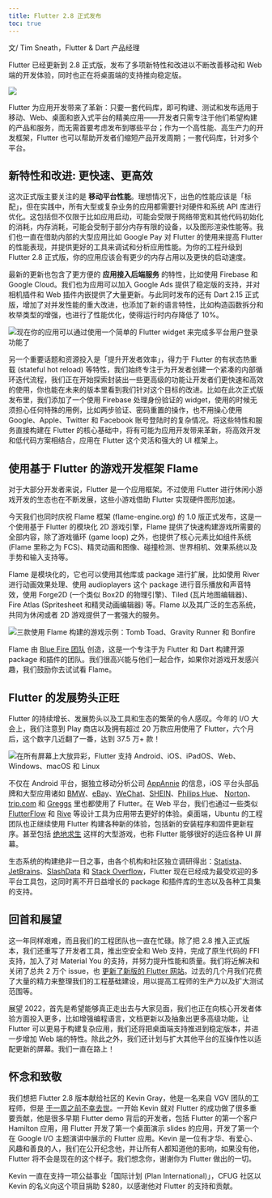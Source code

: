 ```yaml
---
title: Flutter 2.8 正式发布
toc: true
---
```


文/ Tim Sneath，Flutter & Dart 产品经理

Flutter 已经更新到 2.8 正式版，发布了多项新特性和改进以不断改善移动和 Web 端的开发体验，同时也正在将桌面端的支持推向稳定版。

![](https://files.flutter-io.cn/posts/flutter-cn/2021/announcing-flutter-2-8/flutter-2-8-hero.png)

Flutter 为应用开发带来了革新：只要一套代码库，即可构建、测试和发布适用于移动、Web、桌面和嵌入式平台的精美应用——开发者只需专注于他们希望构建的产品和服务，而无需首要考虑发布到哪些平台；作为一个高性能、高生产力的开发框架，Flutter 也可以帮助开发者们缩短产品开发周期；一套代码库，针对多个平台。

## 新特性和改进: 更快速、更高效

这次正式版主要关注的是 **移动平台性能**。理想情况下，出色的性能应该是「标配」，但在实践中，所有大型或复杂业务的应用都需要针对硬件和系统 API 库进行优化。这包括但不仅限于比如应用启动，可能会受限于网络带宽和其他代码初始化的消耗，内存消耗，可能会受制于部分内存有限的设备，以及图形渲染性能等。我们也一直在借助内部的大型应用比如 Google Pay 对 Flutter 的使用来提高 Flutter 的性能表现，并提供更好的工具来调试和分析应用性能。为你的工程升级到 Flutter 2.8 正式版，你的应用应该会有更少的内存占用以及更快的启动速度。

最新的更新也包含了更方便的 **应用接入后端服务** 的特性，比如使用 Firebase 和 Google Cloud。我们也为应用可以加入 Google Ads 提供了稳定版的支持，并对相机插件和 Web 插件内嵌提供了大量更新。与此同时发布的还有 Dart 2.15 正式版，增加了对并发性能的重大改进，也添加了新的语言特性，比如构造函数拆分和枚举类型的增强，也进行了性能优化，使得运行时内存降低了 10%。

![现在你的应用可以通过使用一个简单的 Flutter widget 来完成多平台用户登录功能了](https://files.flutter-io.cn/posts/flutter-cn/2021/announcing-flutter-2-8/sign-in-widget.png)

另一个重要话题和资源投入是「提升开发者效率」，得力于 Flutter 的有状态热重载 (stateful hot reload) 等特性，我们始终专注于为开发者创建一个紧凑的内部循环迭代流程，我们正在开始探索封装出一些更高级的功能让开发者们更快速和高效的使用，你也能在未来的版本里看到我们针对这个目标的改进。比如在此次正式版发布里，我们添加了一个使用 Firebase 处理身份验证的 widget，使用的时候无须担心任何特殊的用例，比如两步验证、密码重置的操作，也不用操心使用 Google、Apple、Twitter 和 Facebook 账号登陆时的复杂情况。将这些特性和服务直接构建在 Flutter 的核心基础中，将有可能为应用开发带来革新，将高效开发和低代码方案相结合，应用在 Flutter 这个灵活和强大的 UI 框架上。

## 使用基于 Flutter 的游戏开发框架 Flame

对于大部分开发者来说，Flutter 是一个应用框架。不过使用 Flutter 进行休闲小游戏开发的生态也在不断发展，这些小游戏借助 Flutter 实现硬件图形加速。

今天我们也同时庆祝 Flame 框架 (flame-engine.org) 的 1.0 版正式发布，这是一个使用基于 Flutter 的模块化 2D 游戏引擎，Flame 提供了快速构建游戏所需要的全部内容，除了游戏循环 (game loop) 之外，也提供了核心元素比如组件系统 (Flame 里称之为 FCS)、精灵动画和图像、碰撞检测、世界相机、效果系统以及手势和输入支持等。

Flame 是模块化的，它也可以使用其他库或 package 进行扩展，比如使用 River 进行动画效果处理、使用 audioplayers 这个 package 进行音乐播放和声音特效，使用 Forge2D (一个类似 Box2D 的物理引擎)、Tiled (瓦片地图编辑器)、Fire Atlas (Spritesheet 和精灵动画编辑器) 等。Flame 以及其广泛的生态系统，共同为休闲或者 2D 游戏提供了一套强大的服务。


![三款使用 Flame 构建的游戏示例：Tomb Toad、Gravity Runner 和 Bonfire](https://files.flutter-io.cn/posts/flutter-cn/2021/announcing-flutter-2-8/flame-game-demo.png)

Flame 由 [Blue Fire 团队](https://dev.to/blue-fire/fireslime-is-now-blue-fire-405g "Blue Fire 团队") 创造，这是一个专注于为 Flutter 和 Dart 构建开源 package 和插件的团队。我们很高兴能与他们一起合作，如果你对游戏开发感兴趣，我们鼓励你去试试看 Flame。

## Flutter 的发展势头正旺

Flutter 的持续增长、发展势头以及工具和生态的繁荣的令人感叹。今年的 I/O 大会上，我们注意到 Play 商店以及拥有超过 20 万款应用使用了 Flutter，六个月后，这个数字几近翻了一番，达到 37.5 万+ 款！

![在所有屏幕上大放异彩，Flutter 支持 Android、iOS、iPadOS、Web、Windows、macOS 和 Linux](https://files.flutter-io.cn/posts/flutter-cn/2021/announcing-flutter-2-8/flutter-platform.png)


不仅在 Android 平台，据独立移动分析公司 [AppAnnie](https://www.appannie.com/cn/ "AppAnnie") 的信息，iOS 平台头部品牌和大型应用诸如 [BMW](https://itunes.apple.com/app/id1519457734 "BMW")、[eBay](https://itunes.apple.com/app/id1456156090 "eBay")、[WeChat](https://apps.apple.com/us/app/wechat/id414478124 "WeChat")、[SHEIN](https://apps.apple.com/us/app/shein-online-fashion/id878577184 "SHEIN")、[Philips Hue](https://apps.apple.com/app/id1055281310 "Philips Hue")、 [Norton](https://apps.apple.com/app/id1278474169 "Norton")、[trip.com](https://apps.apple.com/app/id681752345 "trip.com") 和 [Greggs](https://apps.apple.com/gb/app/greggs/id1098233626 "Greggs") 里也都使用了 Flutter。在 Web 平台，我们也通过一些类似 [FlutterFlow](https://flutterflow.io/ "FlutterFlow") 和 [Rive](https://rive.app/ "Rive") 等设计工具为应用带去更好的体验。桌面端，Ubuntu 的工程团队也正继续使用 Flutter 构建各种新的体验，包括新的安装程序和固件更新程序。甚至包括 [绝地求生](https://apps.apple.com/us/app/pubg-mobile-arcane/id1330123889 "绝地求生") 这样的大型游戏，也称 Flutter 能够很好的适应各种 UI 屏幕。

生态系统的构建绝非一日之事，由各个机构和社区独立调研得出：[Statista](https://www.statista.com/statistics/869224/worldwide-software-developer-working-hours/ "Statista")、[JetBrains](https://www.jetbrains.com/lp/devecosystem-2021/miscellaneous/#Technology_which-cross-platform-mobile-frameworks-do-you-use-two-years "JetBrains")、[SlashData](https://www.slashdata.co/reports/?category=mobile-desktop "SlashData") 和 [Stack Overflow](https://insights.stackoverflow.com/trends?tags=flutter%2Creact-native%2Ccordova%2Cxamarin "Stack Overflow")，Flutter 现在已经成为最受欢迎的多平台工具包，这同时离不开日益增长的 package 和插件库的生态以及各种工具集的支持。

## 回首和展望

这一年同样艰难，而且我们的工程团队也一直在忙碌。除了把 2.8 推入正式版本，我们还重写了开发者工具，推出空安全和 Web 支持，完成了原生代码的 FFI 支持，加入了对 Material You 的支持，并努力提升性能和质量。我们将近解决和关闭了总共 2 万个 issue，也 [更新了新版的 Flutter 网站](https://mp.weixin.qq.com/s/JOm2-TBh4m3nJZKWbfjoug)。过去的几个月我们花费了大量的精力来整理我们的工程基础建设，用以提高工程师的生产力以及扩大测试范围等。

展望 2022，首先是希望能够真正走出去与大家见面，我们也正在向核心开发者体验方面投入更多，比如增强编程语言，文档更新以及抽象出更多高级功能，让 Flutter 可以更易于构建复杂应用，我们还将把桌面端支持推进到稳定版本，并进一步增加 Web 端的特性。除此之外，我们还计划与扩大其他平台的互操作性以适配更新的屏幕。我们一直在路上！

## 怀念和致敬

我们想把 Flutter 2.8 版本献给社区的 Kevin Gray，他是一名来自 VGV 团队的工程师，但是 [于一周之前不幸去世](https://verygood.ventures/blog/remembering-our-friend-and-teammate-kevin-gray "于一周之前不幸去世")。一开始 Kevin 就对 Flutter 的成功做了很多重要贡献，他是很多早期 Flutter demo 背后的开发者，包括 Flutter 的第一个客户 Hamilton 应用，用 Flutter 开发了第一个桌面演示 slides 的应用，开发了第一个在 Google I/O 主题演讲中展示的 Flutter 应用。Kevin 是一位有才华、有爱心、风趣和善良的人，我们在公开纪念他，并让所有人都知道他的影响，如果没有他，Flutter 将不会是现在的这个样子。我们想念你，谢谢你为 Flutter 做出的一切。

Kevin 一直在支持一项公益事业「国际计划 (Plan International)」，CFUG 社区以 Kevin 的名义向这个项目捐助 $280，以感谢他对 Flutter 的支持和贡献。





























